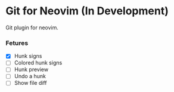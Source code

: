 # Git for Neovim (In Development)

Git plugin for neovim.

### Fetures

- [x] Hunk signs
- [ ] Colored hunk signs
- [ ] Hunk preview
- [ ] Undo a hunk
- [ ] Show file diff
